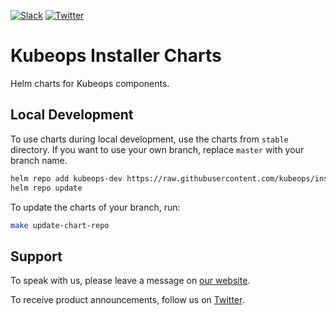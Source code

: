 [![Slack](https://shields.io/badge/Join_Slack-salck?color=4A154B&logo=slack)](https://slack.appscode.com)
[![Twitter](https://img.shields.io/twitter/follow/kubeops.svg?style=social&logo=twitter&label=Follow)](https://twitter.com/intent/follow?screen_name=Kubeops)

# Kubeops Installer Charts

Helm charts for Kubeops components.

## Local Development

To use charts during local development, use the charts from `stable` directory. If you want to use your own branch, replace `master` with your branch name.
```bash
helm repo add kubeops-dev https://raw.githubusercontent.com/kubeops/installer/master/stable
helm repo update
```

To update the charts of your branch, run:

```bash
make update-chart-repo
```

## Support

To speak with us, please leave a message on [our website](https://appscode.com/contact/).

To receive product announcements, follow us on [Twitter](https://twitter.com/Kubeops).
